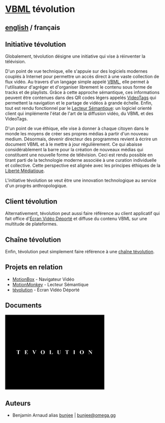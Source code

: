 # [VBML](README.md) tévolution

## [english](../tevolution.md) / français

## Initiative tévolution

Globalement, tévolution désigne une initiative qui vise à réinventer la télévision.

D'un point de vue technique, elle s'appuie sur des logiciels modernes couplés à Internet pour
permettre un accès direct à une vaste collection de flux vidéo. Au travers d'un langage simple
appelé [VBML](https://omega.gg/VBML/fr), elle permet à l'utilisateur d'agréger et d'organiser
librement le contenu sous forme de tracks et de playlists. Grâce à cette approche sémantique, ces
informations peuvent être contenues dans des QR codes légers appelés [VideoTags](https://omega.gg/about/VideoTag/fr)
qui permettent la navigation et le partage de vidéos à grande échelle. Enfin, tout est rendu
fonctionnel par le [Lecteur Sémantique](https://omega.gg/about/SemanticPlayer/fr): un logiciel
orienté client qui implémente l'état de l'art de la diffusion vidéo, du VBML et des VideoTags.

D'un point de vue éthique, elle vise à donner à chaque citoyen dans le monde les moyens de créer
ses propres médias à partir d'un nouveau medium. Désormais, devenir directeur des programmes
revient à écrire un document VBML et à le mettre à jour régulièrement. Ce qui abaisse
considérablement la barre pour la création de nouveaux médias qui constituent une nouvelle forme de
télévision. Ceci est rendu possible en tirant parti de la technologie moderne associée à une
curation individuelle et collective. Cette perspective est alignée avec les principes éthiques
de la [Liberté Médiatique](https://omega.gg/about/MotionFreedom/fr).

L'initiative tévolution se veut être une innovation technologique au service d'un progrès
anthropologique.

## Client tévolution

Alternativement, tévolution peut aussi faire référence au client applicatif qui fait office
d'[Écran Vidéo Déporté](https://omega.gg/about/RemoteVideoScreen/fr) et diffuse du contenu VBML sur
une multitude de plateformes.

## Chaîne tévolution

Enfin, tévolution peut simplement faire référence à une [chaîne tévolution](https://omega.gg/about/channel/fr).

## Projets en relation

- [MotionBox](https://omega.gg/MotionBox/sources) - Navigateur Vidéo
- [MotionMonkey](https://omega.gg/MotionMonkey/fr) - Lecteur Sémantique
- [tévolution](https://omega.gg/tevolution/fr) - Écran Vidéo Déporté

## Documents

<a href="pictures/tevolution.png"><img src="pictures/tevolution.png" alt="tevolution" width="320px"></a>

## Auteurs

- Benjamin Arnaud alias [bunjee](https://bunjee.me/fr) | <bunjee@omega.gg>

